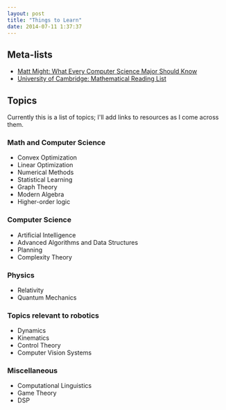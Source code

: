 ```yaml
---
layout: post
title: "Things to Learn"
date: 2014-07-11 1:37:37
---
```


## Meta-lists ##

* [Matt Might: What Every Computer Science Major Should Know](http://matt.might.net/articles/what-cs-majors-should-know/)
* [University of Cambridge: Mathematical Reading List](http://www.maths.cam.ac.uk/undergrad/admissions/readinglist.pdf)


## Topics ##

Currently this is a list of topics; I'll add links to resources as I come across them.
 
### Math and Computer Science ###
* Convex Optimization
* Linear Optimization
* Numerical Methods
* Statistical Learning
* Graph Theory
* Modern Algebra
* Higher-order logic

### Computer Science ###
* Artificial Intelligence
* Advanced Algorithms and Data Structures
* Planning
* Complexity Theory

### Physics ###
* Relativity
* Quantum Mechanics

### Topics relevant to robotics ###
* Dynamics
* Kinematics
* Control Theory
* Computer Vision Systems

### Miscellaneous ##
* Computational Linguistics
* Game Theory
* DSP
